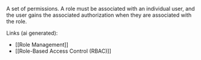 A set of permissions. A role must be associated with an individual user, and the user gains the associated authorization when they are associated with the role.

Links (ai generated):
 - [[Role Management]]
 - [[Role-Based Access Control (RBAC)]]

